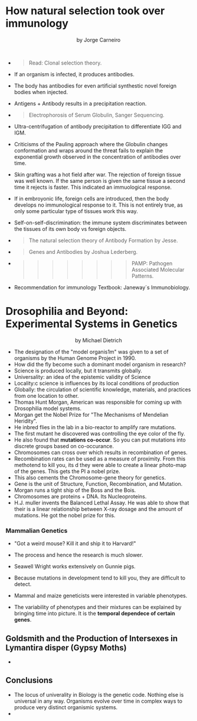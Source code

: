 # How natural selection took over immunology

<center> by Jorge Carneiro </center>

​	

+ > Read: Clonal selection theory.

+ If an organism is infected, it produces antibodies.

+ The body has antibodies for even artificial synthestic novel foreign bodies when injected.

+ Antigens + Antibody results in a precipitation reaction.

+ > Electrophorosis of Serum Globulin, Sanger Sequencing. 

+  Ultra-centrifugation of antibody precipitation to differentiate IGG and IGM.

+ Criticisms of the Pauling approach where the Globulin changes conformation and wraps around the threat fails to explain the exponential growth observed in the concentration of antibodies over time.

+ Skin grafting was a hot field after war. The rejection of foreign tissue was well known. If the same person is given the same tissue a second time it rejects is faster. This indicated an immuological response.

+ If in embroyonic life, foreign cells are introduced, then the body develops no immunological response to it. This is not entirely true, as only some particular type of tissues work this way.

+ Self-on-self-discrimination: the immune system discriminates between the tissues of its own body vs foreign objects.

+ > The natural selection theory of Antibody Formation by Jesse. 

+ > Genes and Antibodies by Joshua Lederberg.

+ > > > > > > > > PAMP: Pathogen Associated Molecular Patterns.

+ Recommendation for immunology Textbook: Janeway´s Immunobiology.



# Drosophilia and Beyond: Experimental Systems in Genetics

<center> by Michael Dietrich </center>

+ The designation of the "model organis1m" was given to a set of organisms by the Human Genome Project in 1990.
+ How did the fly become such a dominant model organism in research?
+ Science is produced locally, but it transmits globally.
+ Universality: an idea of the epistemic validity of Science
+ Locality:c science is influences by its local conditions of production
+ Globally: the circulation of scientific knowledge, materials, and practices from one location to other.
+ Thomas Hunt Morgan, American was responsible for coming up with Drosophilia model systems.
+ Morgan get the Nobel Prize for "The Mechanisms of Mendelian Heridity".
+ He inbred flies in the lab in a bio-reactor to amplify rare mutations.
+ The first mutant he discovered was controlling the eye color of the fly.
+ He also found that **mutations co-occur**. So you can put mutations into discrete groups based on co-occurance.
+ Chromosomes can cross over which results in recombination of genes.
+ Recombination rates can be used as a measure of proximity. From this methotend to kill you, its d they were able to create a linear photo-map of the genes. This gets the PI a nobel prize.
+ This also cements the Chromosome-gene theory for genetics.
+ Gene is the unit of Structure, Function, Recombination, and Mutation.
+ Morgan runs a tight ship of the Boss and the Bois.
+ Chromosomes are proteins + DNA. Its Nucleoproteins.
+ H.J. muller invents the Balanced Lethal Assay. He was able to show that their is a linear relationship between X-ray dosage and the amount of mutations. He got the nobel prize for this.

### Mammalian Genetics

+ "Got a weird mouse? Kill it and ship it to Harvard!"

+ The process and hence the research is much slower.

+ Seawell Wright works extensively on Gunnie pigs.

+ Because mutations in development tend to kill you, they are difficult to detect.

+ Mammal and maize geneticists were interested in variable phenotypes.

+ The variability of phenotypes and their mixtures can be explained by bringing time into picture. It is the **temporal dependece of certain genes**.

## Goldsmith and the Production of Intersexes in Lymantira disper (Gypsy Moths)

+ 

## Conclusions

+ The locus of univerality in Biology is the genetic code. Nothing else is universal in any way. Organisms evolve over time in complex ways to produce very distinct organismic systems.
+ 